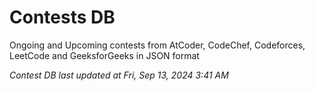 # Contests DB

Ongoing and Upcoming contests from AtCoder, CodeChef, Codeforces, LeetCode and GeeksforGeeks in JSON format

*Contest DB last updated at Fri, Sep 13, 2024 3:41 AM*  
